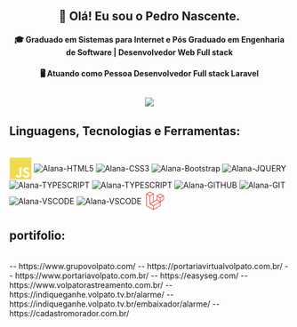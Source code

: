 <div align="center">

## 👋 Olá! Eu sou o Pedro Nascente.

#### 🎓 Graduado em Sistemas para Internet e Pós Graduado em Engenharia de Software | Desenvolvedor Web Full stack
#### 🖥️ Atuando como Pessoa Desenvolvedor Full stack Laravel

</div>

##
    
<div align="center"> 
    <a href = "mailto:nascented3@gmail.com"  target="_blank"><img src="https://img.shields.io/badge/-Gmail-%23333?style=for-the-badge&logo=gmail&logoColor=white"></a>
 </div>
 
 ##
    
   ## Linguagens, Tecnologias e Ferramentas:
 
 <div style="display: inline_block " ><br>
    <img align="center" alt="Alana-Js" height="40" width="40" src="https://raw.githubusercontent.com/devicons/devicon/master/icons/javascript/javascript-plain.svg">
    <img  align="center" alt="Alana-HTML5" height="40" width="40" src="https://cdn.jsdelivr.net/gh/devicons/devicon/icons/html5/html5-plain-wordmark.svg" />
    <img  align="center" alt="Alana-CSS3" height="40" width="40" src="https://cdn.jsdelivr.net/gh/devicons/devicon/icons/css3/css3-plain-wordmark.svg" />
    <img  align="center" alt="Alana-Bootstrap" height="40" width="40" src="https://cdn.jsdelivr.net/gh/devicons/devicon/icons/bootstrap/bootstrap-plain-wordmark.svg" />
    <img  align="center" alt="Alana-JQUERY" height="40" width="40" src="https://cdn.jsdelivr.net/gh/devicons/devicon/icons/jquery/jquery-plain-wordmark.svg" />
    <img  align="center" alt="Alana-TYPESCRIPT" height="40" width="40"  src="https://cdn.jsdelivr.net/gh/devicons/devicon/icons/typescript/typescript-original.svg" />
    <img  align="center" alt="Alana-TYPESCRIPT" height="40" width="40"  align="center" alt="Alana-MYSQL" height="30" width="40" src="https://cdn.jsdelivr.net/gh/devicons/devicon/icons/mysql/mysql-original.svg" />
    <img align="center" alt="Alana-GITHUB" height="40" width="40"  src="https://cdn.icon-icons.com/icons2/1488/PNG/128/5347-github_102542.png" />
    <img  align="center" alt="Alana-GIT" height="40" width="40" src="https://cdn.jsdelivr.net/gh/devicons/devicon/icons/git/git-original.svg" />
    <img  align="center" alt="Alana-VSCODE" height="40" width="40" src="https://cdn.jsdelivr.net/gh/devicons/devicon/icons/vscode/vscode-original-wordmark.svg" />
    <img align="center" alt="Alana-VSCODE" height="40" width="40" src="https://cdn.jsdelivr.net/gh/devicons/devicon/icons/php/php-original.svg" />
    <img align="center" alt="Alana-VSCODE" height="40" width="40" src="https://raw.githubusercontent.com/github/explore/56a826d05cf762b2b50ecbe7d492a839b04f3fbf/topics/laravel/laravel.png" />
    
</div>



## portifolio:

<div style="display: inline_block " ><br>
 -- https://www.grupovolpato.com/
-- https://portariavirtualvolpato.com.br/
-- https://www.portariavolpato.com.br/
-- https://easyseg.com/
-- https://www.volpatorastreamento.com.br/
-- https://indiqueganhe.volpato.tv.br/alarme/
-- https://indiqueganhe.volpato.tv.br/embaixador/alarme/
-- https://cadastromorador.com.br/
 </div>
</div>




